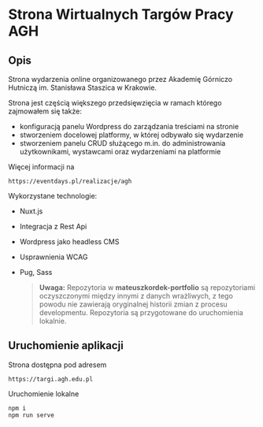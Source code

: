 # Strona Wirtualnych Targów Pracy AGH

## Opis

Strona wydarzenia online organizowanego przez Akademię Górniczo Hutniczą im. Stanisława Staszica w Krakowie.

Strona jest częścią większego przedsięwzięcia w ramach którego zajmowałem się także:
- konfiguracją panelu Wordpress do zarządzania treściami na stronie
- stworzeniem docelowej platformy, w której odbywało się wydarzenie
- stworzeniem panelu CRUD służącego m.in. do administrowania użytkownikami, wystawcami oraz wydarzeniami na platformie

Więcej informacji na

    https://eventdays.pl/realizacje/agh

Wykorzystane technologie:
- Nuxt.js
- Integracja z Rest Api
- Wordpress jako headless CMS
- Usprawnienia WCAG
- Pug, Sass

    > **Uwaga:** Repozytoria w **mateuszkordek-portfolio** są repozytoriami oczyszczonymi między innymi z danych wrażliwych, z tego powodu nie zawierają oryginalnej historii zmian z procesu developmentu. Repozytoria są przygotowane do uruchomienia lokalnie.

## Uruchomienie aplikacji

Strona dostępna pod adresem

    https://targi.agh.edu.pl

Uruchomienie lokalne

    npm i
    npm run serve
